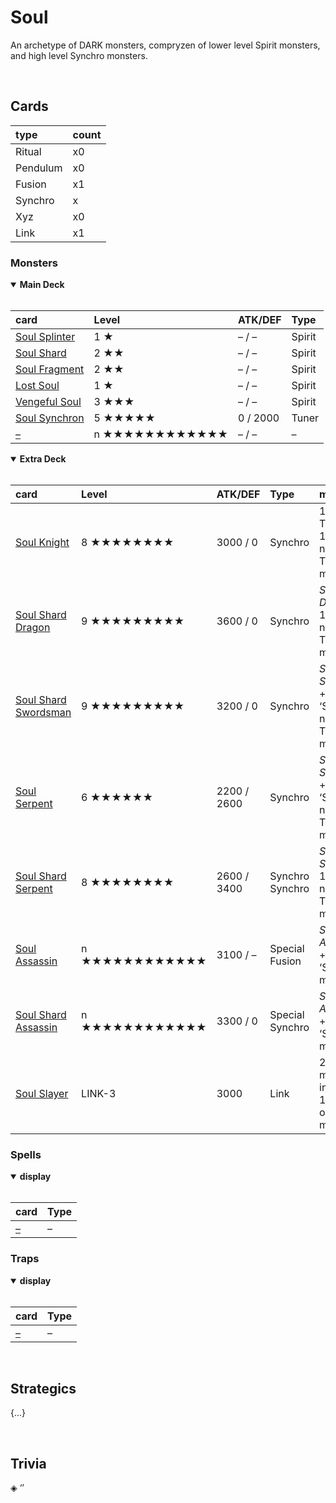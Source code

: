 # Soul

An archetype of DARK monsters, compryzen of lower level Spirit monsters, and high level Synchro monsters.


<br>


## Cards

| type | count |
| :--- | :---- |
| Ritual | x0 |
| Pendulum | x0 |
| Fusion | x1 |
| Synchro | x |
| Xyz | x0 |
| Link | x1 |

### Monsters

<details open>
  <summary> <b> Main Deck </b> </summary> <br>

| card | Level | ATK/DEF | Type |
| :--- | :---- | :------ | :--- |
| [Soul Splinter](../cards/monsters/standard/Soul%20Splinter.md) | 1 ★ | – / – | Spirit |
| [Soul Shard](../cards/monsters/standard/Soul%20Shard.md) | 2 ★★ | – / – | Spirit |
| [Soul Fragment](../cards/monsters/standard/Soul%20Fragment.md) | 2 ★★ | – / – | Spirit |
| [Lost Soul](../cards/monsters/standard/Lost%20Soul.md) | 1 ★ | – / – | Spirit |
| [Vengeful Soul](../cards/monsters/standard/Vengeful%20Soul.md) | 3 ★★★ | – / – | Spirit |
| [Soul Synchron](../cards/monsters/standard/Soul%20Synchron.md) | 5 ★★★★★ | 0 / 2000 | Tuner |
| [–](../cards/monsters/standard/–.md) | n ★★★★★★★★★★★★ | – / – | – |

</details>

<details open>
  <summary> <b> Extra Deck </b> </summary> <br>

| card | Level | ATK/DEF | Type | material |
| :--- | :---- | :------ | :--- | :------- |
| [Soul Knight](../cards/monsters/synchro/Soul%20Knight.md) | 8 ★★★★★★★★ | 3000 / 0 | Synchro | 1 ‘Soul’ Tuner + 1+ ‘Soul’ non-Tuner monsters |
| [Soul Shard Dragon](../cards/monsters/synchro/Soul%20Shard%20Dragon.md) | 9 ★★★★★★★★★ | 3600 / 0 | Synchro | *Soul Dragon* + 1+ ‘Soul’ non-Tuner monsters |
| [Soul Shard Swordsman](../cards/monsters/synchro/Soul%20Shard%20Swordsman.md) | 9 ★★★★★★★★★ | 3200 / 0 | Synchro | *Soul Sworsman* + 1+ ‘Soul’ non-Tuner monsters |
| [Soul Serpent](../cards/monsters/synchro/Soul%20Serpent.md) | 6 ★★★★★★ | 2200 / 2600 | Synchro | *Soul Synchron* + 1+ ‘Soul’ non-Tuner monsters |
| [Soul Shard Serpent](../cards/monsters/synchro/Soul%20Shard%20Serpent.md) | 8 ★★★★★★★★ | 2600 / 3400 | Synchro Synchro | *Soul Serpent* + 1+ ‘Soul’ non-Tuner monsters |
| [Soul Assassin](../cards/monsters/fusion/Soul%20Assassin.md) | n ★★★★★★★★★★★★ | 3100 / – | Special Fusion | *Shadow Assassin* + 1+ 1+ ‘Soul’ monsters |
| [Soul Shard Assassin](../cards/monsters/synchro/Soul%20Shard%20Assassin.md) | n ★★★★★★★★★★★★ | 3300 / 0 | Special Synchro | *Soul Assassin* + 1+ ‘Soul’ monsters |
| [Soul Slayer](../cards/monsters/synchro/Soul%20Slayer.md) | LINK-3 | 3000 | Link | 2+ ‘Soul’ monsters, including 1 Level 8 or higher monster |

</details>

### Spells

<details open>
  <summary> <b> display </b> </summary> <br>

| card | Type |
| :--- | :--- |
| [–](../cards/spells/–.md) | – |

</details>

### Traps

<details open>
  <summary> <b> display </b> </summary> <br>

| card | Type |
| :--- | :--- |
| [–](../cards/traps/–.md) | – |

</details>


<br>


## Strategics

{...}


<br>


## Trivia

◈ ‘’